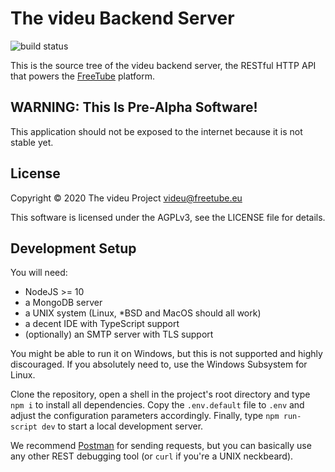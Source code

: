 # The videu Backend Server

![build status](https://jenkins.sandtler.club/job/videu/job/backend/badge/icon)

This is the source tree of the videu backend server, the RESTful HTTP API that
powers the [FreeTube](https://freetube.eu) platform.

## **WARNING**: This Is Pre-Alpha Software!

This application should not be exposed to the internet because it is not
stable yet.

## License

Copyright © 2020 The videu Project <videu@freetube.eu>

This software is licensed under the AGPLv3, see the LICENSE file for details.

## Development Setup

You will need:

- NodeJS >= 10
- a MongoDB server
- a UNIX system (Linux, *BSD and MacOS should all work)
- a decent IDE with TypeScript support
- (optionally) an SMTP server with TLS support

You might be able to run it on Windows, but this is not supported and highly
discouraged.  If you absolutely need to, use the Windows Subsystem for Linux.

Clone the repository, open a shell in the project's root directory and type
`npm i` to install all dependencies.  Copy the `.env.default` file to `.env`
and adjust the configuration parameters accordingly.  Finally, type
`npm run-script dev` to start a local development server.

We recommend [Postman](https://www.getpostman.com/) for sending requests, but
you can basically use any other REST debugging tool (or `curl` if you're a
UNIX neckbeard).
